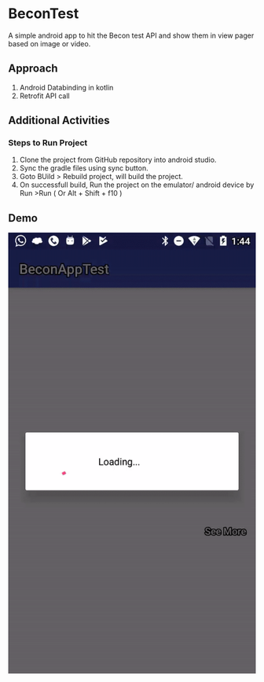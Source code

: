 # BeconTest
A simple android app to hit the Becon test API and show them in view pager based on image or video.
## Approach
1. Android Databinding in kotlin
2. Retrofit API call
## Additional Activities
### Steps to Run Project
1.  Clone the project from GitHub repository into android studio.
2.  Sync the gradle files using sync button.
3.  Goto BUild > Rebuild project, will build the project.
4.  On successfull build, Run the project on the emulator/ android device by Run >Run ( Or Alt + Shift + f10 )
## Demo
![BeconTest Demo](ezgif.com-video-to-gif.gif)

